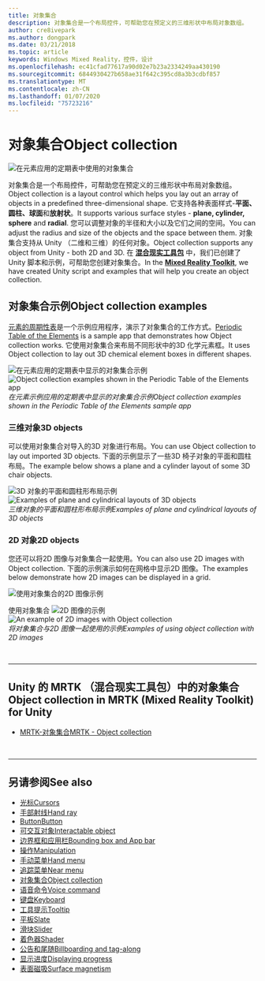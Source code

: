 ```yaml
---
title: 对象集合
description: 对象集合是一个布局控件，可帮助您在预定义的三维形状中布局对象数组。
author: cre8ivepark
ms.author: dongpark
ms.date: 03/21/2018
ms.topic: article
keywords: Windows Mixed Reality，控件，设计
ms.openlocfilehash: ec41cfad77617a90d02e7b23a2334249aa430190
ms.sourcegitcommit: 6844930427b658ae31f642c395cd8a3b3cdbf857
ms.translationtype: MT
ms.contentlocale: zh-CN
ms.lasthandoff: 01/07/2020
ms.locfileid: "75723216"
---
```

# <a name="object-collection"></a><span data-ttu-id="86a32-104">对象集合</span><span class="sxs-lookup"><span data-stu-id="86a32-104">Object collection</span></span>

![在元素应用的定期表中使用的对象集合](images/UX/UX_Hero_ObjectCollection.jpg)<br>


<span data-ttu-id="86a32-106">对象集合是一个布局控件，可帮助您在预定义的三维形状中布局对象数组。</span><span class="sxs-lookup"><span data-stu-id="86a32-106">Object collection is a layout control which helps you lay out an array of objects in a predefined three-dimensional shape.</span></span> <span data-ttu-id="86a32-107">它支持各种表面样式-**平面、圆柱、球面**和**放射状**。</span><span class="sxs-lookup"><span data-stu-id="86a32-107">It supports various surface styles - **plane, cylinder, sphere** and **radial**.</span></span> <span data-ttu-id="86a32-108">您可以调整对象的半径和大小以及它们之间的空间。</span><span class="sxs-lookup"><span data-stu-id="86a32-108">You can adjust the radius and size of the objects and the space between them.</span></span> <span data-ttu-id="86a32-109">对象集合支持从 Unity （二维和三维）的任何对象。</span><span class="sxs-lookup"><span data-stu-id="86a32-109">Object collection supports any object from Unity - both 2D and 3D.</span></span> <span data-ttu-id="86a32-110">在 **[混合现实工具包](https://microsoft.github.io/MixedRealityToolkit-Unity/Documentation/README_ObjectCollection.html)** 中，我们已创建了 Unity 脚本和示例，可帮助您创建对象集合。</span><span class="sxs-lookup"><span data-stu-id="86a32-110">In the **[Mixed Reality Toolkit](https://microsoft.github.io/MixedRealityToolkit-Unity/Documentation/README_ObjectCollection.html)**, we have created Unity script and examples that will help you create an object collection.</span></span>


## <a name="object-collection-examples"></a><span data-ttu-id="86a32-111">对象集合示例</span><span class="sxs-lookup"><span data-stu-id="86a32-111">Object collection examples</span></span>

<span data-ttu-id="86a32-112">[元素的周期性表](periodic-table-of-the-elements.md)是一个示例应用程序，演示了对象集合的工作方式。</span><span class="sxs-lookup"><span data-stu-id="86a32-112">[Periodic Table of the Elements](periodic-table-of-the-elements.md) is a sample app that demonstrates how Object collection works.</span></span> <span data-ttu-id="86a32-113">它使用对象集合来布局不同形状中的3D 化学元素框。</span><span class="sxs-lookup"><span data-stu-id="86a32-113">It uses Object collection to lay out 3D chemical element boxes in different shapes.</span></span>

<span data-ttu-id="86a32-114">![在元素应用的定期表中显示的对象集合示例](images/periodictable-collections-1000px.jpg)</span><span class="sxs-lookup"><span data-stu-id="86a32-114">![Object collection examples shown in the Periodic Table of the Elements app](images/periodictable-collections-1000px.jpg)</span></span><br>
<span data-ttu-id="86a32-115">*在元素示例应用的定期表中显示的对象集合示例*</span><span class="sxs-lookup"><span data-stu-id="86a32-115">*Object collection examples shown in the Periodic Table of the Elements sample app*</span></span>

### <a name="3d-objects"></a><span data-ttu-id="86a32-116">三维对象</span><span class="sxs-lookup"><span data-stu-id="86a32-116">3D objects</span></span>

<span data-ttu-id="86a32-117">可以使用对象集合对导入的3D 对象进行布局。</span><span class="sxs-lookup"><span data-stu-id="86a32-117">You can use Object collection to lay out imported 3D objects.</span></span> <span data-ttu-id="86a32-118">下面的示例显示了一些3D 椅子对象的平面和圆柱布局。</span><span class="sxs-lookup"><span data-stu-id="86a32-118">The example below shows a plane and a cylinder layout of some 3D chair objects.</span></span>

<span data-ttu-id="86a32-119">![3D 对象的平面和圆柱形布局示例](images/objectcollection-3dobjects-1000px.jpg)</span><span class="sxs-lookup"><span data-stu-id="86a32-119">![Examples of plane and cylindrical layouts of 3D objects](images/objectcollection-3dobjects-1000px.jpg)</span></span><br>
<span data-ttu-id="86a32-120">*三维对象的平面和圆柱形布局示例*</span><span class="sxs-lookup"><span data-stu-id="86a32-120">*Examples of plane and cylindrical layouts of 3D objects*</span></span>

### <a name="2d-objects"></a><span data-ttu-id="86a32-121">2D 对象</span><span class="sxs-lookup"><span data-stu-id="86a32-121">2D objects</span></span>

<span data-ttu-id="86a32-122">您还可以将2D 图像与对象集合一起使用。</span><span class="sxs-lookup"><span data-stu-id="86a32-122">You can also use 2D images with Object collection.</span></span> <span data-ttu-id="86a32-123">下面的示例演示如何在网格中显示2D 图像。</span><span class="sxs-lookup"><span data-stu-id="86a32-123">The examples below demonstrate how 2D images can be displayed in a grid.</span></span>

![使用对象集合的2D 图像示例](images/940px-layout-3dobjects-3.jpg)

<span data-ttu-id="86a32-125">使用对象集合 ![2D 图像的示例](images/940px-layout-2dimages.jpg)</span><span class="sxs-lookup"><span data-stu-id="86a32-125">![An example of 2D images with Object collection](images/940px-layout-2dimages.jpg)</span></span><br>
<span data-ttu-id="86a32-126">*将对象集合与2D 图像一起使用的示例*</span><span class="sxs-lookup"><span data-stu-id="86a32-126">*Examples of using object collection with 2D images*</span></span>

<br>

---

## <a name="object-collection-in-mrtk-mixed-reality-toolkit-for-unity"></a><span data-ttu-id="86a32-127">Unity 的 MRTK （混合现实工具包）中的对象集合</span><span class="sxs-lookup"><span data-stu-id="86a32-127">Object collection in MRTK (Mixed Reality Toolkit) for Unity</span></span>

* [<span data-ttu-id="86a32-128">MRTK-对象集合</span><span class="sxs-lookup"><span data-stu-id="86a32-128">MRTK - Object collection</span></span>](https://microsoft.github.io/MixedRealityToolkit-Unity/Documentation/README_ObjectCollection.html)


<br>

---


## <a name="see-also"></a><span data-ttu-id="86a32-129">另请参阅</span><span class="sxs-lookup"><span data-stu-id="86a32-129">See also</span></span>

* [<span data-ttu-id="86a32-130">光标</span><span class="sxs-lookup"><span data-stu-id="86a32-130">Cursors</span></span>](cursors.md)
* [<span data-ttu-id="86a32-131">手部射线</span><span class="sxs-lookup"><span data-stu-id="86a32-131">Hand ray</span></span>](point-and-commit.md)
* [<span data-ttu-id="86a32-132">Button</span><span class="sxs-lookup"><span data-stu-id="86a32-132">Button</span></span>](button.md)
* [<span data-ttu-id="86a32-133">可交互对象</span><span class="sxs-lookup"><span data-stu-id="86a32-133">Interactable object</span></span>](interactable-object.md)
* [<span data-ttu-id="86a32-134">边界框和应用栏</span><span class="sxs-lookup"><span data-stu-id="86a32-134">Bounding box and App bar</span></span>](app-bar-and-bounding-box.md)
* [<span data-ttu-id="86a32-135">操作</span><span class="sxs-lookup"><span data-stu-id="86a32-135">Manipulation</span></span>](direct-manipulation.md)
* [<span data-ttu-id="86a32-136">手动菜单</span><span class="sxs-lookup"><span data-stu-id="86a32-136">Hand menu</span></span>](hand-menu.md)
* [<span data-ttu-id="86a32-137">追踪菜单</span><span class="sxs-lookup"><span data-stu-id="86a32-137">Near menu</span></span>](near-menu.md)
* [<span data-ttu-id="86a32-138">对象集合</span><span class="sxs-lookup"><span data-stu-id="86a32-138">Object collection</span></span>](object-collection.md)
* [<span data-ttu-id="86a32-139">语音命令</span><span class="sxs-lookup"><span data-stu-id="86a32-139">Voice command</span></span>](voice-input.md)
* [<span data-ttu-id="86a32-140">键盘</span><span class="sxs-lookup"><span data-stu-id="86a32-140">Keyboard</span></span>](keyboard.md)
* [<span data-ttu-id="86a32-141">工具提示</span><span class="sxs-lookup"><span data-stu-id="86a32-141">Tooltip</span></span>](tooltip.md)
* [<span data-ttu-id="86a32-142">平板</span><span class="sxs-lookup"><span data-stu-id="86a32-142">Slate</span></span>](slate.md)
* [<span data-ttu-id="86a32-143">滑块</span><span class="sxs-lookup"><span data-stu-id="86a32-143">Slider</span></span>](slider.md)
* [<span data-ttu-id="86a32-144">着色器</span><span class="sxs-lookup"><span data-stu-id="86a32-144">Shader</span></span>](shader.md)
* [<span data-ttu-id="86a32-145">公告和尾随</span><span class="sxs-lookup"><span data-stu-id="86a32-145">Billboarding and tag-along</span></span>](billboarding-and-tag-along.md)
* [<span data-ttu-id="86a32-146">显示进度</span><span class="sxs-lookup"><span data-stu-id="86a32-146">Displaying progress</span></span>](progress.md)
* [<span data-ttu-id="86a32-147">表面磁吸</span><span class="sxs-lookup"><span data-stu-id="86a32-147">Surface magnetism</span></span>](surface-magnetism.md)
